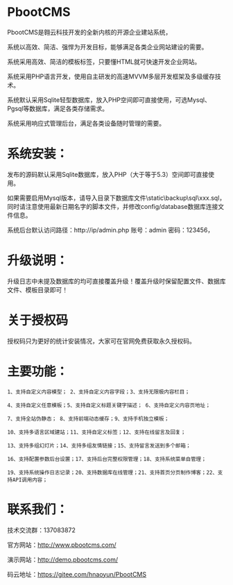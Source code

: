 # PbootCMS

PbootCMS是翱云科技开发的全新内核的开源企业建站系统，

系统以高效、简洁、强悍为开发目标，能够满足各类企业网站建设的需要。

系统采用高效、简洁的模板标签，只要懂HTML就可快速开发企业网站。

系统采用PHP语言开发，使用自主研发的高速MVVM多层开发框架及多级缓存技术。

系统默认采用Sqlite轻型数据库，放入PHP空间即可直接使用，可选Mysql、Pgsql等数据库，满足各类存储需求。

系统采用响应式管理后台，满足各类设备随时管理的需要。

# 系统安装：

发布的源码默认采用Sqlite数据库，放入PHP（大于等于5.3）空间即可直接使用。 

如果需要启用Mysql版本，请导入目录下数据库文件\static\backup\sql\xxx.sql，同时请注意使用最新日期名字的脚本文件，并修改config/database数据库连接文件信息。

系统后台默认访问路径：http://ip/admin.php   账号：admin   密码：123456，


# 升级说明：

升级日志中未提及数据库的均可直接覆盖升级！覆盖升级时保留配置文件、数据库文件、模板目录即可！

# 关于授权码
授权码只为更好的统计安装情况，大家可在官网免费获取永久授权码。


# 主要功能：
	1、支持自定义内容模型； 2、支持自定义内容字段；3、支持无限极内容栏目；

	4、支持自定义任意模板；5、支持自定义标题关键字描述； 6、支持自定义内容页地址；

	7、支持全站伪静态； 8、支持前端动态缓存；9、支持手机独立模板；

	10、支持多语言区域建站；11、支持自定义标签；12、支持在线留言及回复；

	13、支持多组幻灯片；14、支持多组友情链接；15、支持留言发送到多个邮箱；
	
	16、支持配置参数后台设置；17、支持后台完整权限管理；18、支持系统菜单自管理；

	19、支持系统操作日志记录；20、支持数据库在线管理；21、支持首页分页制作博客；22、支持API调用内容；


# 联系我们：

技术交流群：137083872

官方网站：http://www.pbootcms.com/

演示网站：http://demo.pbootcms.com/

码云地址：https://gitee.com/hnaoyun/PbootCMS 